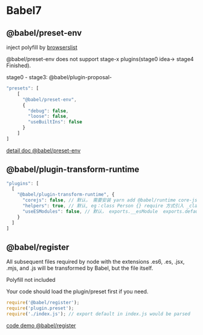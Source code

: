 # Babel7

## @babel/preset-env

inject polyfill by [browserslist](./browserslist/readme.md)

@babel/preset-env does not support stage-x plugins(stage0 idea-> stage4 Finished).

stage0 - stage3: @babel/plugin-proposal-


```js
"presets": [
    [
      "@babel/preset-env",
      {
      	"debug": false,
      	"loose": false,
        "useBuiltIns": false
      }
    ]
]
```

[detail doc @babel/preset-env](./babel-preset-env/readme.md)

## @babel/plugin-transform-runtime

```js
"plugins": [
  [
    "@babel/plugin-transform-runtime", {
      "corejs": false, // 默认， 需要安装 yarn add @babel/runtime core-js --save，可以指定使用 @babel/runtime-corejs2  {"corejs": 2}
      "helpers": true, // 默认, eg：class Person {} require 方式引入 _classCallCheck2
      "useESModules": false, // 默认， exports.__esModule  exports.default
    }
  ]
]
```

## @babel/register

All subsequent files required by node with the extensions .es6, .es, .jsx, .mjs, and .js will be transformed by Babel, but the file itself.

Polyfill not included

Your code should load the plugin/preset first if you need.

```js
require('@babel/register');
require('plugin.preset');
require('./index.js'); // export default in index.js would be parsed
```

[code demo @babel/register](./babel-register)